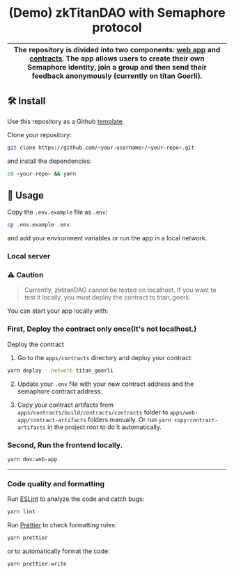 <p align="center">
    <h1 align="center">
        (Demo) zkTitanDAO with Semaphore protocol
    </h1>
</p>

| The repository is divided into two components: [web app](./apps/web-app) and [contracts](./apps/contracts). The app allows users to create their own Semaphore identity, join a group and then send their feedback anonymously (currently on titan Goerli). |
| -------------------------------------------------------------------------------------------------------------------------------------------------------------------------------------------------------------------------------------------------------------- |

## 🛠 Install

Use this repository as a Github [template](https://github.com/semaphore-protocol/boilerplate/generate).

Clone your repository:

```bash
git clone https://github.com/<your-username>/<your-repo>.git
```

and install the dependencies:

```bash
cd <your-repo> && yarn
```

## 📜 Usage

Copy the `.env.example` file as `.env`:

```bash
cp .env.example .env
```

and add your environment variables or run the app in a local network.

### Local server

### ⚠️ Caution
>Currently, zktitanDAO cannot be tested on localhost.
>If you want to test it locally, you must deploy the contract to titan_goerli.

You can start your app locally with:

### First, Deploy the contract only once(It's not localhost.)
Deploy the contract

1. Go to the `apps/contracts` directory and deploy your contract:

```bash
yarn deploy --network titan_goerli
```

2. Update your `.env` file with your new contract address and the semaphore contract address.

3. Copy your contract artifacts from `apps/contracts/build/contracts/contracts` folder to `apps/web-app/contract-artifacts` folders manually. Or run `yarn copy:contract-artifacts` in the project root to do it automatically.


### Second, Run the frontend locally.
```bash
yarn dev:web-app
```
---
### Code quality and formatting

Run [ESLint](https://eslint.org/) to analyze the code and catch bugs:

```bash
yarn lint
```

Run [Prettier](https://prettier.io/) to check formatting rules:

```bash
yarn prettier
```

or to automatically format the code:

```bash
yarn prettier:write
```
